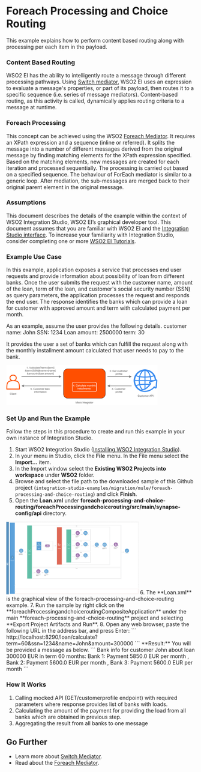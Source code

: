 # Foreach Processing and Choice Routing #

This example explains how to perform content based routing along with processing per each item in the payload. 

### Content Based Routing ###
WSO2 EI has the ability to intelligently route a message through different processing pathways. Using [Switch mediator](https://ei.docs.wso2.com/en/latest/micro-integrator/references/mediators/switch-Mediator/), WSO2 EI uses an expression to evaluate a message's properties, or part of its payload, then routes it to a specific sequence (i.e. series of message mediators). Content-based routing, as this activity is called, dynamically applies routing criteria to a message at runtime.

### Foreach Processing ###
This concept can be achieved using the WSO2 [Foreach Mediator](https://ei.docs.wso2.com/en/latest/micro-integrator/references/mediators/forEach-Mediator/). It requires an XPath expression and a sequence (inline or referred). It splits the message into a number of different messages derived from the original message by finding matching elements for the XPath expression specified. Based on the matching elements, new messages are created for each iteration and processed sequentially. The processing is carried out based on a specified sequence. The behaviour of ForEach mediator is similar to a generic loop. After mediation, the sub-messages are merged back to their original parent element in the original message.

### Assumptions ###

This document describes the details of the example within the context of WSO2 Integration Studio, WSO2 EI’s graphical developer tool. This document assumes that you are familiar with WSO2 EI and the [Integration Studio interface](https://ei.docs.wso2.com/en/latest/micro-integrator/develop/WSO2-Integration-Studio/). To increase your familiarity with Integration Studio, consider completing one or more [WSO2 EI Tutorials](https://ei.docs.wso2.com/en/latest/micro-integrator/use-cases/integration-use-cases/).

### Example Use Case ###

In this example, application exposes a service that processes end user requests and provide information about possibility of loan from different banks. Once the user submits the request with the customer name, amount of the loan, term of the loan, and customer's social security number (SSN) as query parameters, the application processes the request and responds the end user. The response identifies the banks which can provide a loan for customer with approved amount and term with calculated payment per month.

As an example, assume the user provides the following details. 
  customer name: John
  SSN: 1234
  Loan amount: 2500000
  term: 30

It provides the user a set of banks which can fulfill the request along with the monthly installment amount calculated that user needs to pay to the bank. 

<img width="80%" src="../../resources/images/foreach-processing-and-choice-routing-use-case.png">

### Set Up and Run the Example ###

Follow the steps in this procedure to create and run this example in your own instance of Integration Studio. 

1. Start WSO2 Integration Studio ([Installing WSO2 Integration Studio](https://ei.docs.wso2.com/en/latest/micro-integrator/develop/installing-WSO2-Integration-Studio/)).
2. In your menu in Studio, click the **File** menu. In the File menu select the **Import...** item.
3. In the Import window select the **Existing WSO2 Projects into workspace** under **WSO2** folder.
4. Browse and select the file path to the downloaded sample of this Github project (``integration-studio-examples/migration/mule/foreach-processing-and-choice-routing``) and click **Finish**.
5. Open the **Loan.xml** under **foreach-processing-and-choice-routing/foreachProcessingandchoicerouting/src/main/synapse-config/api** 
directory. 
<img width="70%" src="../../resources/images/foreach-processing-and-choice-routing.png">
6. The **Loan.xml** is the graphical view of the foreach-processing-and-choice-routing example.
7. Run the sample by right click on the **foreachProcessingandchoiceroutingCompositeApplication** under the main **foreach-processing-and-choice-routing** 
project and selecting **Export Project Artifacts and Run**.
8. Open any web browser, paste the following URL in the address bar, and press Enter:
```
	 http://localhost:8290/loan/calculate?term=60&ssn=1234&name=John&amount=300000
```
**Result:** You will be provided a message as below. 
 ```
      Bank info for customer John about loan 300000 EUR in term 60 months: Bank 1: Payment 5850.0 EUR per month , Bank 2: Payment 5600.0 EUR per month , Bank 3: Payment 5600.0 EUR per month 
```
  
### How It Works
1. Calling mocked API (GET/customerprofile endpoint) with required parameters where response provides list of banks with loads.
2. Calculating the amount of the payment for providing the load from all banks which are obtained in previous step.
3. Aggregating the result from all banks to one message

## Go Further

* Learn more about [Switch Mediator](https://ei.docs.wso2.com/en/latest/micro-integrator/references/mediators/switch-Mediator/).
* Read about the [Foreach Mediator](https://ei.docs.wso2.com/en/latest/micro-integrator/references/mediators/forEach-Mediator/).

